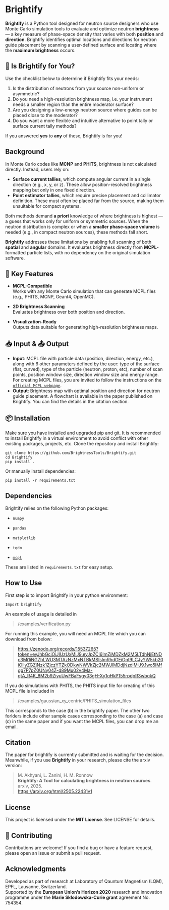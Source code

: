 

# Brightify

**Brightify** is a Python tool designed for neutron source designers who use Monte Carlo simulation tools to evaluate and optimize neutron **brightness** — a key measure of phase-space density that varies with both **position** and **direction**. Brightify identifies optimal locations and directions for neutron guide placement by scanning a user-defined surface and locating where the **maximum brightness** occurs.



## 🧩 Is Brightify for You?

Use the checklist below to determine if Brightify fits your needs:

1.  Is the distribution of neutrons from your source non-uniform or asymmetric?
2.  Do you need a high-resolution brightness map, i.e. your instrument needs a smaller region than the entire moderator surface?
3.  Are you designing a low-energy neutron source where guides can be placed close to the moderator?
4.  Do you want a more flexible and intuitive alternative to point tally or surface current tally methods?

If you answered **yes** to **any** of these, Brightify is for you!


##  Background

In Monte Carlo codes like **MCNP** and **PHITS**, brightness is not calculated directly. Instead, users rely on:

- **Surface current tallies**, which compute angular current in a single direction (e.g., x, y, or z). These allow position-resolved brightness mapping but only in one fixed direction.
- **Point estimator tallies**, which require precise placement and collimator definition. These must often be placed far from the source, making them unsuitable for compact systems.

Both methods demand **a priori** knowledge of where brightness is highest — a guess that works only for uniform or symmetric sources. When the neutron distribution is complex or when a **smaller phase-space volume** is needed (e.g., in compact neutron sources), these methods fall short.

**Brightify** addresses these limitations by enabling full scanning of both **spatial** and **angular** domains. It evaluates brightness directly from **MCPL**-formatted particle lists, with no dependency on the original simulation software.



## 🚀 Key Features

- **MCPL-Compatible**  
  Works with any Monte Carlo simulation that can generate MCPL files (e.g., PHITS, MCNP, Geant4, OpenMC).
  
-  **2D Brightness Scanning**  
  Evaluates brightness over both position and direction.

- **Visualization-Ready**  
  Outputs data suitable for generating high-resolution brightness maps.


## 📥 Input & 📤 Output

- **Input**: MCPL file with particle data (position, direction, energy, etc.), along with 6 other parameters defined by the user: type of the surface (flat, curved), type of the particle (neutron, proton, etc), number of scan points, position window size, direction window size and energy range. For creating MCPL files, you are invited to follow the instructions on the [`official MCPL webpage`](https://mctools.github.io/mcpl/hooks/).
- **Output**: Brightness map with optimal position and direction for neutron guide placement.
A flowchart is available in the paper published on Brightify. You can find the details in the citation section.


## 📦 Installation

Make sure you have installed and upgraded pip and git.
It is recommended to install Brightify in a virtual environment to avoid conflict with other existing packages, projects, etc.
Clone the repository and install Brightify:

    git clone https://github.com/BrightnessTools/Brightify.git
    cd Brightify
    pip install .
Or manually install dependencies:

    pip install -r requirements.txt

##  Dependencies

Brightify relies on the following Python packages:

-   `numpy`
    
-   `pandas`
    
-   `matplotlib`
    
-   `tqdm`
    
-   [`mcpl`](https://github.com/mctools/mcpl)
    

These are listed in `requirements.txt` for easy setup.

##  How to Use

First step is to import Brightify in your python environment:

    Import brightify 

An example of usage is detailed in

> /examples/verification.py

For running this example, you will need an MCPL file which you can download from below:

> https://zenodo.org/records/15537265?token=eyJhbGciOiJIUzUxMiJ9.eyJpZCI6ImZiMDZkM2M5LTdhNjEtNDc3Mi1iNGZhLWU3MTAzNzMxNTBkMSIsImRhdGEiOnt9LCJyYW5kb20iOiIyZGZjNzk1ZjczYTZkODkwNWVkZjc2MWJlMDdjNzdiMiJ9.1wo5IMfgg7P7pZ0UNy04Z-d89Mu02v4Ma-qtA_R4K_8M2b9ZiyuUwFBaFsgy03gH-Xy1qHkP155rpdpR3wbqkQ

If you do simulations with PHITS, the PHITS input file for creating of this MCPL file is included in 

> /examples/gaussian_xy_centric/PHITS_simulation_files

This corresponds to the case (b) in the brightify paper.
The other two forlders include other sample cases corresponding to the case (a) and case (c) in the same paper and if you want the MCPL files, you can drop me an email.

##  Citation

The paper for brightify is currently submitted and is waiting for the decision. Meanwhile, if you use **Brightify** in your research, please cite the arxiv version:

> M. Akhyani, L. Zanini, H. M. Ronnow  
> **Brightify: A Tool for calculating brightness in neutron sources**.  
> arxiv, 2025.  
> https://arxiv.org/html/2505.22431v1


##  License

This project is licensed under the **MIT License**. See LICENSE for details.



## 🤝 Contributing

Contributions are welcome! If you find a bug or have a feature request, please open an issue or submit a pull request.



##  Acknowledgments

Developed as part of research at Laboratory of Qauntum Magnetism (LQM), EPFL, Lausanne, Switzerland.  
Supported by the **European Union’s Horizon 2020** research and innovation programme under the **Marie Skłodowska-Curie grant** agreement No. 754354.
